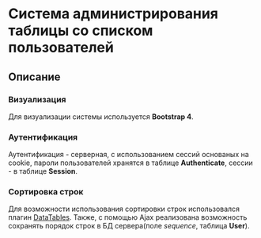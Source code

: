# Система администрирования таблицы со списком пользователей
## Описание
### Визуализация
Для визуализации системы используется __Bootstrap 4__.
### Аутентификация
Аутентификация - серверная, с использованием сессий основаных на cookie, пароли пользователей хранятся в таблице __Authenticate__, сессии - в таблице __Session__.
### Сортировка строк
Для возможности использования сортировки строк использовался плагин [DataTables](https://datatables.net/). Также, с помощью Ajax реализована возможность сохранять порядок строк в БД сервера(поле _sequence_, таблица __User__).
